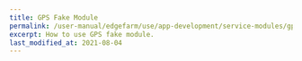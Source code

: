 ```yaml
---
title: GPS Fake Module
permalink: /user-manual/edgefarm/use/app-development/service-modules/gps-fake/
excerpt: How to use GPS fake module.
last_modified_at: 2021-08-04
---
```

